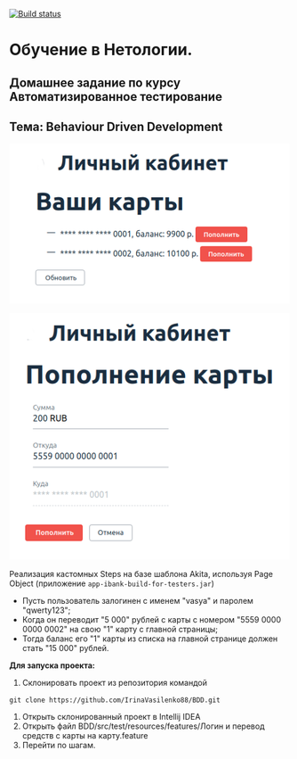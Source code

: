 [![Build status](https://ci.appveyor.com/api/projects/status/00m06smrrue0umct?svg=true)](https://ci.appveyor.com/project/IrinaVasilenko88/bdd)

# Обучение в Нетологии.

## Домашнее задание по курсу Автоматизированное тестирование

## Тема: Behaviour Driven Development

![](https://github.com/netology-code/aqa-homeworks/blob/aqa4/bdd/pic/cards.png)

![](https://github.com/netology-code/aqa-homeworks/blob/aqa4/bdd/pic/transfer.png)


 Реализация кастомных Steps на базе шаблона Akita, используя Page Object (приложение ```app-ibank-build-for-testers.jar```)

- Пусть пользователь залогинен с именем "vasya" и паролем "qwerty123";
- Когда он переводит "5 000" рублей с карты с номером "5559 0000 0000 0002" на свою "1" карту с главной страницы;
- Тогда баланс его "1" карты из списка на главной странице должен стать "15 000" рублей.

**Для запуска проекта:**
1. Склонировать проект из репозитория командой 

```
git clone https://github.com/IrinaVasilenko88/BDD.git
``` 
1. Открыть склонированный проект в Intellij IDEA
1. Открыть файл BDD/src/test/resources/features/Логин и перевод средств с карты на карту.feature
1. Перейти по шагам.
